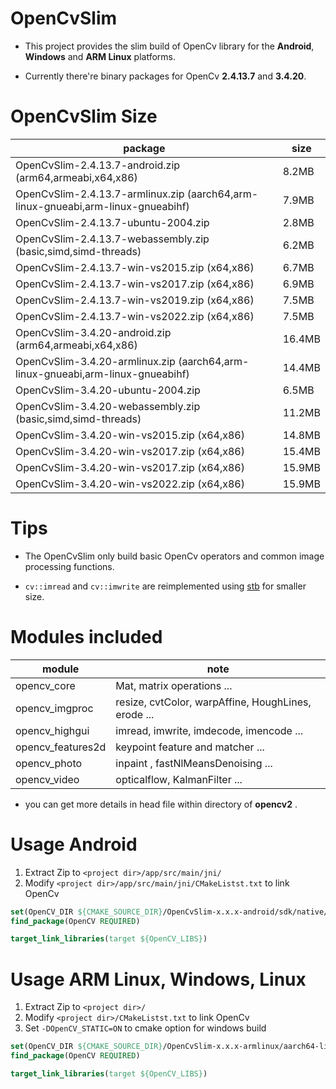 # OpenCvSlim

- This project provides the slim build of OpenCv library for the **Android**, **Windows** and **ARM Linux** platforms.

- Currently there're binary packages for OpenCv **2.4.13.7** and **3.4.20**.

# OpenCvSlim Size
|package|size|
|---|---|
|OpenCvSlim-2.4.13.7-android.zip (arm64,armeabi,x64,x86)| 8.2MB |
|OpenCvSlim-2.4.13.7-armlinux.zip (aarch64,arm-linux-gnueabi,arm-linux-gnueabihf)| 7.9MB |
|OpenCvSlim-2.4.13.7-ubuntu-2004.zip | 2.8MB |
|OpenCvSlim-2.4.13.7-webassembly.zip (basic,simd,simd-threads)| 6.2MB |
|OpenCvSlim-2.4.13.7-win-vs2015.zip (x64,x86)| 6.7MB |
|OpenCvSlim-2.4.13.7-win-vs2017.zip (x64,x86)| 6.9MB |
|OpenCvSlim-2.4.13.7-win-vs2019.zip (x64,x86)| 7.5MB |
|OpenCvSlim-2.4.13.7-win-vs2022.zip (x64,x86)| 7.5MB |
|OpenCvSlim-3.4.20-android.zip (arm64,armeabi,x64,x86)| 16.4MB |
|OpenCvSlim-3.4.20-armlinux.zip (aarch64,arm-linux-gnueabi,arm-linux-gnueabihf)| 14.4MB |
|OpenCvSlim-3.4.20-ubuntu-2004.zip | 6.5MB |
|OpenCvSlim-3.4.20-webassembly.zip (basic,simd,simd-threads)| 11.2MB |
|OpenCvSlim-3.4.20-win-vs2015.zip (x64,x86)| 14.8MB |
|OpenCvSlim-3.4.20-win-vs2017.zip (x64,x86)| 15.4MB |
|OpenCvSlim-3.4.20-win-vs2017.zip (x64,x86)| 15.9MB |
|OpenCvSlim-3.4.20-win-vs2022.zip (x64,x86)| 15.9MB |


# Tips

* The OpenCvSlim  only build basic OpenCv operators and  common image processing functions.

* ```cv::imread``` and ```cv::imwrite``` are reimplemented using [stb](https://github.com/nothings/stb) for smaller size. 

# Modules included

|module|note|
|---|---|
|opencv_core|Mat, matrix operations ...|
|opencv_imgproc|resize, cvtColor, warpAffine, HoughLines, erode ...|
|opencv_highgui|imread, imwrite, imdecode, imencode ...|
|opencv_features2d|keypoint feature and matcher ...|
|opencv_photo|inpaint , fastNlMeansDenoising ...|
|opencv_video|opticalflow, KalmanFilter  ...|

- you can get more details in head file within directory of **opencv2** .


# Usage Android

1. Extract Zip  to ```<project dir>/app/src/main/jni/```
2. Modify ```<project dir>/app/src/main/jni/CMakeListst.txt``` to  link OpenCv

```cmake
set(OpenCV_DIR ${CMAKE_SOURCE_DIR}/OpenCvSlim-x.x.x-android/sdk/native/jni)
find_package(OpenCV REQUIRED)

target_link_libraries(target ${OpenCV_LIBS})
```


# Usage ARM Linux, Windows, Linux

1. Extract Zip to ```<project dir>/```
2. Modify ```<project dir>/CMakeListst.txt``` to link OpenCv
3. Set ```-DOpenCV_STATIC=ON``` to cmake option for windows build

```cmake
set(OpenCV_DIR ${CMAKE_SOURCE_DIR}/OpenCvSlim-x.x.x-armlinux/aarch64-linux-gnu/lib/cmake/opencv2)
find_package(OpenCV REQUIRED)

target_link_libraries(target ${OpenCV_LIBS})
```





